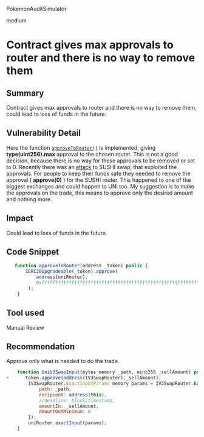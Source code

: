 PokemonAuditSimulator

medium

# Contract gives max approvals to router and there is no way to remove them

## Summary
Contract gives max approvals to router and there is no way to remove them, could lead to loss of funds in the future.
## Vulnerability Detail
Here the function [`approveToRouter()`](https://github.com/sherlock-audit/2023-05-USSD/blob/main/ussd-contracts/contracts/USSD.sol#L242-L247) is implemented, giving **type(uint256).max** approval to the chosen router. This is not a good decision, because there is no way for these approvals to be removed or set to 0. Recently there was an [attack](https://cryptoslate.com/sushiswap-token-allocation-exploit-drains-3-3m-as-users-urged-to-revoke-token-allowances-immediately/) to SUSHI swap, that exploited the approvals. For people to keep their funds safe they needed to remove the approval ( **approve(0)** )  for the SUSHI router. This happened to one of the biggest exchanges and could happen to UNI too. My suggestion is to make the approvals on the trade, this means to approve only the desired amount and nothing more. 
## Impact
Could lead to loss of funds in the future.
## Code Snippet
```jsx
   function approveToRouter(address _token) public {
       IERC20Upgradeable(_token).approve(
           address(uniRouter),
           0xffffffffffffffffffffffffffffffffffffffffffffffffffffffffffffffff
        );
    }
```
## Tool used

Manual Review

## Recommendation
Approve only what is needed to do the trade.
```jsx
    function UniV3SwapInput(bytes memory _path, uint256 _sellAmount) public override onlyBalancer {
+      token.approve(address(IV3SwapRouter),_sellAmount);
        IV3SwapRouter.ExactInputParams memory params = IV3SwapRouter.ExactInputParams({
            path: _path,
            recipient: address(this),
            //deadline: block.timestamp,
            amountIn: _sellAmount,
            amountOutMinimum: 0
        });
        uniRouter.exactInput(params);
    }
```